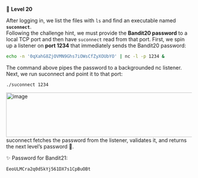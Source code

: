 🔐 **Level 20**

After logging in, we list the files with `ls` and find an executable named **`suconnect`**.  
Following the challenge hint, we must provide the **Bandit20 password** to a local TCP port and then have `suconnect` read from that port. First, we spin up a listener on **port 1234** that immediately sends the Bandit20 password:

```bash
echo -n '0qXahG8ZjOVMN9Ghs7iOWsCfZyXOUbYO' | nc -l -p 1234 &
```
The command above pipes the password to a backgrounded nc listener. Next, we run suconnect and point it to that port:
```
./suconnect 1234
```
<img width="1071" height="121" alt="image" src="https://github.com/user-attachments/assets/b5ebf216-f960-4226-9a79-707d9bd26f8b" />
suconnect fetches the password from the listener, validates it, and returns the next level’s password 🔑.

✨ Password for Bandit21:

```
EeoULMCra2q0dSkYj561DX7s1CpBuOBt
```
